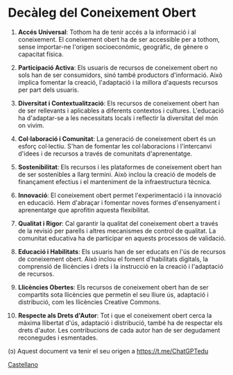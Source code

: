 # Decàleg del Coneixement Obert
1. **Accés Universal**: Tothom ha de tenir accés a la informació i al coneixement. El coneixement obert ha de ser accessible per a tothom, sense importar-ne l'origen socioeconòmic, geogràfic, de gènere o capacitat física.

2. **Participació Activa**: Els usuaris de recursos de coneixement obert no sols han de ser consumidors, sinó també productors d'informació. Això implica fomentar la creació, l'adaptació i la millora d'aquests recursos per part dels usuaris.

3. **Diversitat i Contextualització**: Els recursos de coneixement obert han de ser rellevants i aplicables a diferents contextos i cultures. L'educació ha d'adaptar-se a les necessitats locals i reflectir la diversitat del món on vivim.

4. **Col·laboració i Comunitat**: La generació de coneixement obert és un esforç col·lectiu. S'han de fomentar les col·laboracions i l'intercanvi d'idees i de recursos a través de comunitats d'aprenentatge.

5. **Sostenibilitat**: Els recursos i les plataformes de coneixement obert han de ser sostenibles a llarg termini. Això inclou la creació de models de finançament efectius i el manteniment de la infraestructura tècnica.

6. **Innovació**: El coneixement obert permet l'experimentació i la innovació en educació. Hem d'abraçar i fomentar noves formes d'ensenyament i aprenentatge que aprofitin aquesta flexibilitat.

7. **Qualitat i Rigor**: Cal garantir la qualitat del coneixement obert a través de la revisió per parells i altres mecanismes de control de qualitat. La comunitat educativa ha de participar en aquests processos de validació.

8. **Educació i Habilitats**: Els usuaris han de ser educats en l'ús de recursos de coneixement obert. Això inclou el foment d'habilitats digitals, la comprensió de llicències i drets i la instrucció en la creació i l'adaptació de recursos.

9. **Llicències Obertes**: Els recursos de coneixement obert han de ser compartits sota llicències que permetin el seu lliure ús, adaptació i distribució, com les llicències Creative Commons.

10. **Respecte als Drets d'Autor**: Tot i que el coneixement obert cerca la màxima llibertat d'ús, adaptació i distribució, també ha de respectar els drets d'autor. Les contribucions de cada autor han de ser degudament reconegudes i esmentades.

(ɔ) Aquest document va tenir el seu origen a https://t.me/ChatGPTedu

[Castellano](index)

